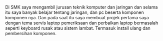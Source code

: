 Di SMK saya mengambil jurusan teknik komputer dan jaringan dan selama
itu saya banyak belajar tentang jaringan, dan pc beserta komponen
komponen nya. Dan pada saat itu saya membuat projek pertama saya dengan
tema servis laptop pemeriksaan dan perbaikan laptop bermasalah seperti
keyboard rusak atau sistem lambat. Termasuk install ulang dan pembersihan
komponen.
